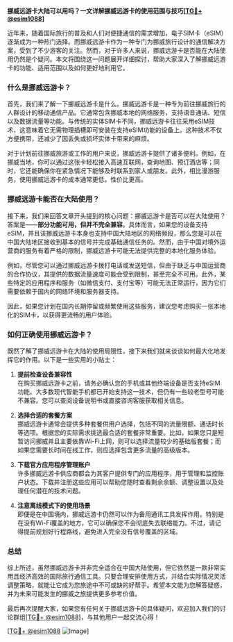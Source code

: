 **挪威远游卡大陆可以用吗？一文详解挪威远游卡的使用范围与技巧[[TG💪+ @esim1088](https://t.me/s/esim1088)]**

近年来，随着国际旅行的普及和人们对便捷通信的需求增加，电子SIM卡（eSIM）逐渐成为一种热门选择。而挪威远游卡作为一种专门为挪威旅行设计的通信解决方案，受到了不少游客的关注。然而，对于许多人来说，挪威远游卡是否能在大陆使用仍然是个疑问。本文将围绕这一问题展开详细探讨，帮助大家深入了解挪威远游卡的功能、适用范围以及如何更好地利用它。

### 什么是挪威远游卡？

首先，我们来了解一下挪威远游卡是什么。挪威远游卡是一种专为前往挪威旅行的人群设计的移动通信产品。它通常包含挪威本地的网络服务，支持语音通话、短信以及数据流量等功能。与传统的实体SIM卡不同，挪威远游卡往往采用eSIM技术，这意味着它无需物理插槽即可安装在支持eSIM功能的设备上。这种技术不仅方便携带，还减少了因丢失或损坏实体卡带来的麻烦。

对于计划前往挪威旅游或工作的用户来说，挪威远游卡提供了诸多便利。例如，在挪威当地，你可以通过这张卡轻松接入高速互联网，查询地图、预订酒店等；同时，它还能确保你在紧急情况下能够及时联系到家人或朋友。此外，相比漫游服务，使用挪威远游卡的成本通常更低，性价比更高。

### 挪威远游卡能否在大陆使用？

接下来，我们来回答文章开头提到的核心问题：挪威远游卡是否可以在大陆使用？答案是——**部分功能可用，但并不完全兼容**。具体而言，如果您的设备支持eSIM，并且该挪威远游卡本身也支持中国大陆地区的网络频段，那么您是可以在中国大陆地区接收到基本的信号并完成基础通信任务的。然而，由于中国对境外运营商的服务有着严格的限制，挪威远游卡可能无法提供完整的本地化服务体验。

例如，尽管您可以通过挪威远游卡拨打电话或发送短信，但由于缺乏与中国运营商的合作协议，其提供的数据流量速度可能会受到限制，甚至完全不可用。此外，某些特定的应用程序和服务（如微信支付、支付宝等）可能无法正常运行，因为它们需要依赖于国内的网络环境和服务器支持。

因此，如果您计划在国内长期停留或频繁使用这些服务，建议您考虑购买一张本地化的SIM卡，以获得更流畅的用户体验。

### 如何正确使用挪威远游卡？

既然了解了挪威远游卡在大陆的使用局限性，接下来我们就来谈谈如何最大化地发挥它的作用。以下是一些实用的小贴士：

1. **提前检查设备兼容性**  
   在购买挪威远游卡之前，请务必确认您的手机或其他终端设备是否支持eSIM功能。大多数现代智能手机都已开始支持这一技术，但仍有一些较老型号可能不兼容。您可以查阅设备说明书或直接咨询客服获取相关信息。

2. **选择合适的套餐方案**  
   挪威远游卡通常会提供多种套餐供用户选择，包括不同的流量限额、通话时长等选项。根据您的实际需求挑选最合适的套餐非常重要。比如，如果您只是短暂访问挪威并且主要依靠Wi-Fi上网，则可以选择流量较少的基础版套餐；而如果您需要长时间在线工作，则应选择包含更多流量的高级版本。

3. **下载官方应用程序管理账户**  
   许多挪威远游卡供应商都会为其客户提供专门的应用程序，用于管理和监控账户状态。下载并注册这些应用可以帮助您随时查看剩余余额、调整设置以及处理任何潜在的技术问题。

4. **注意离线模式下的使用场景**  
   即便是在中国境内，挪威远游卡仍然可以作为备用通讯工具发挥作用。特别是在没有Wi-Fi覆盖的地方，它可以确保您不会彻底失去联络能力。不过，请记得提前规划好行程路线，避免进入完全没有信号覆盖的区域。

### 总结

综上所述，虽然挪威远游卡并非完全适合在中国大陆使用，但它依然是一款非常实用且经济高效的国际旅行通信工具。只要合理安排使用方式，并结合实际情况灵活调整策略，就能让它成为您旅途中不可或缺的好帮手。希望本文能为您解答疑惑，并为未来可能发生的挪威之旅提供更多参考价值。

最后再次提醒大家，如果您有任何关于挪威远游卡的具体疑问，欢迎加入我们的讨论群组[[TG💪+ @esim1088](https://t.me/s/esim1088)]，与其他用户一起交流心得！  

[[TG💪+ @esim1088](https://t.me/s/esim1088) ![Image](https://i.postimg.cc/4NQfJmqS/Snipaste-2025-05-13-00-14-12.png)]